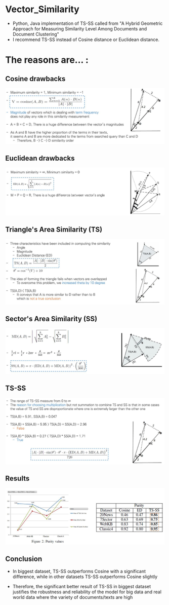 # Vector_Similarity
* Python, Java implementation of TS-SS called from "A Hybrid Geometric Approach for Measuring Similarity Level Among Documents and Document Clustering"
* I recommend TS-SS instead of Cosine distance or Euclidean distance.

# The reasons are... :

## Cosine drawbacks
![coise_drawback](./image/cosine_drawback.JPG)

## Euclidean drawbacks
![euclidean drawback](./image/euclidean_drawback.JPG)

## Triangle's Area Similarity (TS)
![TS](./image/TS.JPG)

## Sector's Area Similarity (SS)
![SS](./image/SS.JPG)

## TS-SS
![TS_SS](./image/TS_SS.JPG)

## Results
![results](./image/Result.JPG)

## Conclusion
* In biggest dataset, TS-SS outperforms Cosine with a significant difference, while in other datasets TS-SS outperforms Cosine slightly

* Therefore, the significant better result of TS-SS in biggest dataset justifies the robustness and reliability of the model for big data and real world data where the variety of documents/texts are high
